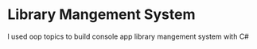 # Library Mangement System


l used oop topics to build console app library mangement system  with C#
